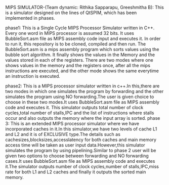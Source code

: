 MIPS SIMULATOR-(Team dynamic: Rithika Sapparapu, Greeshmitha B):
This is a simulator designed on the lines of QtSPIM, which has been implemented in phases.

phase1:
This is a Single Cycle MIPS Processor Simulator written in C++. Every one word in MIPS processor is assumed 32 bits. It uses BubbleSort.asm file as MIPS assembly code input and executes it.
In order to run it, this repository is to be cloned, compiled and then run. The BubbleSort.asm is a mips assembly program which sorts values using the bubble sort algorithm. It finally shows the values in the Memory and the values stored in each of the registers. There are two modes where one shows values in the memory and the registers once, after all the mips instructions are executed, and the other mode shows the same everytime an instruction is executed.  

phase2:
This is a MIPS processor simulator written in c++.In this,there are two modes in which one simulates the program by forwarding and the other simulates the program using NO forwarding.The user is given choice to choose in these two modes.It uses BubbleSort.asm file as MIPS assembly code and executes it.
This simulator outputs total number of clock cycles,total number of stalls,IPC and the list of instructions where stalls occur and also outputs the memory where the input array is sorted.
phase 3:
This is an extended MIPS processor simulator where we have incorporated caches in it.In this simulator,we have two levels of cache L1 and L2 and it is of EXCLUSIVE type.The details such as cachesizes,blocksizes,accesslatency for both caches and main memory access time will be taken as user input data.However,this simulator simulates the program by using pipelining.Similar to phase 2 user will be given two options to choose between forwarding and NO forwarding cases.It uses BubbleSort.asm file as MIPS assembly code and executes it.The simulator outputs number of clock cycles,number of stalls,IPC,miss rate for both L1 and L2 caches and finally it outputs the sorted main memory.
